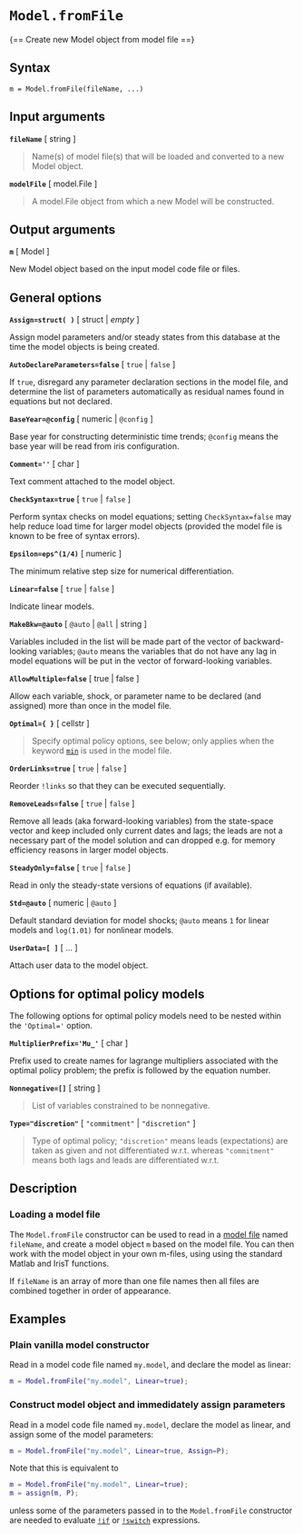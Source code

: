 # `Model.fromFile`

{== Create new Model object from model file ==}


## Syntax

    m = Model.fromFile(fileName, ...)


## Input arguments


__`fileName`__ [ string ]
>
> Name(s) of model file(s) that will be loaded and converted to a new Model
> object.
> 

__`modelFile`__ [ model.File ]
>
> A model.File object from which a new Model will be constructed.
> 

## Output arguments


__`m`__ [ Model ]
>
New Model object based on the input model code file or files.


## General options


__`Assign=struct( )`__ [ struct | *empty* ]
>
Assign model parameters and/or steady states from this database at the
time the model objects is being created.


__`AutoDeclareParameters=false`__ [ `true` | `false` ]
>
If `true`, disregard any parameter declaration sections in the model file,
and determine the list of parameters automatically as residual names found
in equations but not declared.


__`BaseYear=@config`__ [ numeric | `@config` ]
>
Base year for constructing deterministic time trends; `@config` means the
base year will be read from iris configuration.


__`Comment=''`__ [ char ]
>
Text comment attached to the model object.


__`CheckSyntax=true`__ [ `true` | `false` ]
>
Perform syntax checks on model equations; setting `CheckSyntax=false` may
help reduce load time for larger model objects (provided the model file
is known to be free of syntax errors).


__`Epsilon=eps^(1/4)`__ [ numeric ]
>
The minimum relative step size for numerical differentiation.


__`Linear=false`__ [ `true` | `false` ]
>
Indicate linear models.


__`MakeBkw=@auto`__ [ `@auto` | `@all` | string ]
>
Variables included in the list will be made part of the vector of
backward-looking variables; `@auto` means the variables that do not have
any lag in model equations will be put in the vector of forward-looking
variables.


__`AllowMultiple=false`__ [ true | false ]
>
Allow each variable, shock, or parameter name to be declared (and
assigned) more than once in the model file.


__`Optimal={ }`__ [ cellstr ]
>
> Specify optimal policy options, see below; only applies when the keyword
> [`min`](.../Slang/min.md) is used in the model file.
> 

__`OrderLinks=true`__ [ `true` | `false` ]
>
Reorder `!links` so that they can be executed sequentially.


__`RemoveLeads=false`__ [ `true` | `false` ]
>
Remove all leads (aka forward-looking variables) from the state-space
vector and keep included only current dates and lags; the leads are not a
necessary part of the model solution and can dropped e.g. for memory
efficiency reasons in larger model objects.


__`SteadyOnly=false`__ [ `true` | `false` ]
>
Read in only the steady-state versions of equations (if available).


__`Std=@auto`__ [ numeric | `@auto` ]
>
Default standard deviation for model shocks; `@auto` means `1` for linear
models and `log(1.01)` for nonlinear models.


__`UserData=[ ]`__ [ ... ]
>
Attach user data to the model object.


## Options for optimal policy models


The following options for optimal policy models need to be
nested within the `'Optimal='` option.


__`MultiplierPrefix='Mu_'`__ [ char ]
>
Prefix used to create names for lagrange multipliers associated with the
optimal policy problem; the prefix is followed by the equation number.


__`Nonnegative=[]`__ [ string ]
>
> List of variables constrained to be nonnegative.
> 

__`Type="discretion"`__ [ `"commitment"` | `"discretion"` ]
>
> Type of optimal policy; `"discretion"` means leads (expectations) are
> taken as given and not differentiated w.r.t. whereas `"commitment"` means
> both lags and leads are differentiated w.r.t.
> 

## Description

### Loading a model file

The `Model.fromFile` constructor can be used to read in a [model
file](irislang/Contents) named `fileName`, and create a model object `m`
based on the model file. You can then work with the model object in your
own m-files, using using the standard Matlab and IrisT functions.

If `fileName` is an array of more than one file names
then all files are combined together in order of appearance.


## Examples

### Plain vanilla model constructor


Read in a model code file named `my.model`, and declare the model as
linear:

```matlab 
m = Model.fromFile("my.model", Linear=true);
```


### Construct model object and immedidately assign parameters


Read in a model code file named `my.model`, declare the model as linear,
and assign some of the model parameters:

```matlab
m = Model.fromFile("my.model", Linear=true, Assign=P);
```

Note that this is equivalent to

```matlab
m = Model.fromFile("my.model", Linear=true);
m = assign(m, P);
```

unless some of the parameters passed in to the `Model.fromFile` constructor
are needed to evaluate [`!if`](../Slang/if.md) or
[`!switch`](../Slang/switch.md) expressions.


